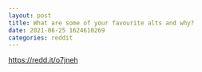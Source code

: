 ```yaml
--- 
layout: post 
title: What are some of your favourite alts and why? 
date: 2021-06-25 1624610269 
categories: reddit 
--- 
```

https://redd.it/o7jneh